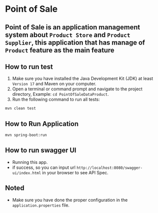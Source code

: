 # Point of Sale

## Point of Sale is an application management system about `Product Store` and `Product Supplier`, this application that has manage of `Product` feature as the main feature

## How to run test

1. Make sure you have installed the Java Development Kit (JDK) at least `Version 17` and Maven on your computer.
2. Open a terminal or command prompt and navigate to the project directory, Example: `cd PointOfSaleDataProduct`.
3. Run the following command to run all tests:

```bash
mvn clean test
```

## How to Run Application

```bash
mvn spring-boot:run
```

## How to run swagger UI

- Running this app.
- if success, so you can input url `http://localhost:8080/swagger-ui/index.html` in your browser to see API Spec.

## Noted

- Make sure you have done the proper configuration in the `application.properties` file.
